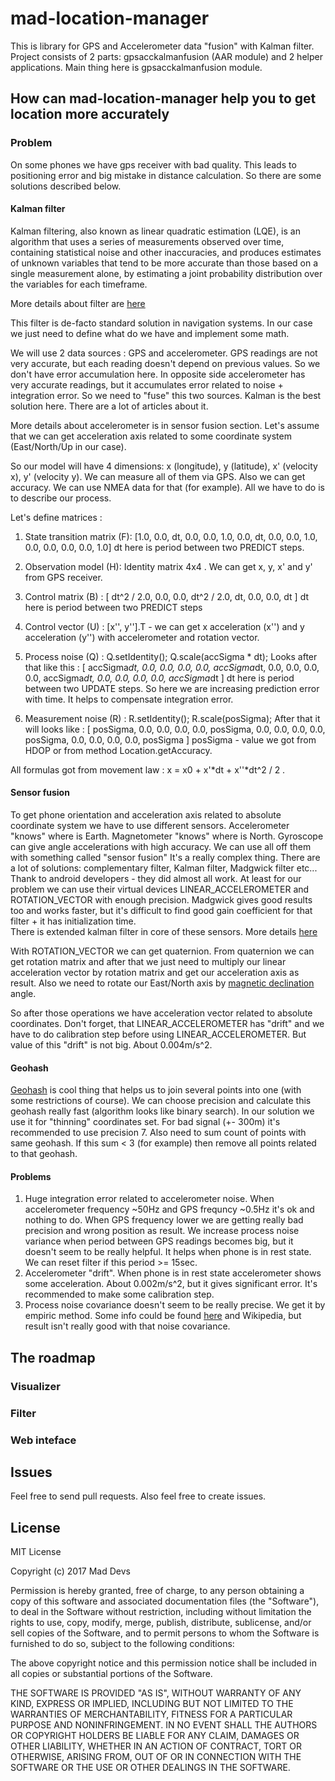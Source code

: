 # mad-location-manager 
This is library for GPS and Accelerometer data "fusion" with Kalman filter. 
Project consists of 2 parts: gpsacckalmanfusion (AAR module) and 2 helper applications. Main thing here is gpsacckalmanfusion module.

## How can mad-location-manager help you to get location more accurately

### Problem
On some phones we have gps receiver with bad quality. This leads to positioning error and big mistake in distance calculation. So there are some solutions described below.

#### Kalman filter

Kalman filtering, also known as linear quadratic estimation (LQE), is an algorithm that uses a series of measurements observed over time, containing statistical noise and other inaccuracies, and produces estimates of unknown variables that tend to be more accurate than those based on a single measurement alone, by estimating a joint probability distribution over the variables for each timeframe. 

More details about filter are [here](https://en.wikipedia.org/wiki/Kalman_filter) 

This filter is de-facto standard solution in navigation systems. In our case we just need to define what do we have and implement some math. 

We will use 2 data sources : GPS and accelerometer. GPS readings are not very accurate, but each reading doesn't depend on previous values. So we don't have error accumulation here. In opposite side accelerometer has very accurate readings, but it accumulates error related to noise + integration error. So we need to "fuse" this two sources. Kalman is the best solution here. There are a lot of articles about it. 

More details about accelerometer is in sensor fusion section. Let's assume that we can get acceleration axis related to some coordinate system (East/North/Up in our case). 

So our model will have 4 dimensions: x (longitude), y (latitude), x' (velocity x), y' (velocity y). We can measure all of them via GPS. Also we can get accuracy. We can use NMEA data for that (for example). All we have to do is to describe our process.

Let's define matrices : 
1. State transition matrix (F):
[1.0, 0.0, dt, 0.0,
 0.0, 1.0, 0.0, dt,
 0.0, 0.0, 1.0, 0.0,
 0.0, 0.0, 0.0, 1.0] 
dt here is period between two PREDICT steps. 

2. Observation model (H): 
Identity matrix 4x4 . We can get x, y, x' and y' from GPS receiver. 

3. Control matrix (B) : 
[ dt^2 / 2.0, 0.0,
  0.0, dt^2 / 2.0,
  dt, 0.0,
  0.0, dt ]
dt here is period between two PREDICT steps

4. Control vector (U) : 
[x'', y''].T - we can get x acceleration (x'') and y acceleration (y'') with accelerometer and rotation vector.

5. Process noise (Q) : 
Q.setIdentity();
Q.scale(accSigma * dt);
Looks after that like this : 
[ accSigma*dt, 0.0, 0.0, 0.0,
  0.0, accSigma*dt, 0.0, 0.0,
  0.0, 0.0, accSigma*dt, 0.0,
  0.0, 0.0, 0.0, accSigma*dt ]
dt here is period between two UPDATE steps. So here we are increasing prediction error with time. It helps to compensate integration error.

6. Measurement noise (R) : 
R.setIdentity();
R.scale(posSigma);
After that it will looks like :
[ posSigma, 0.0, 0.0, 0.0,
  0.0, posSigma, 0.0, 0.0,
  0.0, 0.0, posSigma, 0.0,
  0.0, 0.0, 0.0, posSigma ]
posSigma - value we got from HDOP or from method Location.getAccuracy. 

All formulas got from movement law : x = x0 + x'*dt + x''*dt^2 / 2 . 

#### Sensor fusion
To get phone orientation and acceleration axis related to absolute coordinate system we have to use different sensors. Accelerometer "knows" where is Earth. Magnetometer "knows" where is North. Gyroscope can give angle accelerations with high accuracy. We can use all off them with something called "sensor fusion"
It's a really complex thing. There are a lot of solutions: complementary filter, Kalman filter, Madgwick filter etc... Thank to android developers - they did almost all work. At least for our problem we can use their virtual devices LINEAR_ACCELEROMETER and ROTATION_VECTOR with enough precision. Madgwick gives good results too and works faster, but it's difficult to find good gain coefficient for that filter + it has initialization time.  
There is extended kalman filter in core of these sensors. More details [here](https://android.googlesource.com/platform/frameworks/native/+/master/services/sensorservice/SensorFusion.cpp)

With ROTATION_VECTOR we can get quaternion. From quaternion we can get rotation matrix and after that we just need to multiply our linear acceleration vector by rotation matrix and get our acceleration axis as result. Also we need to rotate our East/North axis by [magnetic declination](https://www.ngdc.noaa.gov/geomag/declination.shtml) angle. 

So after those operations we have acceleration vector related to absolute coordinates. 
Don't forget, that LINEAR_ACCELEROMETER has "drift" and we have to do calibration step before using LINEAR_ACCELEROMETER. But value of this "drift" is not big. About 0.004m/s^2. 

#### Geohash 

[Geohash](https://en.wikipedia.org/wiki/Geohash) is cool thing that helps us to join several points into one (with some restrictions of course). We can choose precision and calculate this geohash really fast (algorithm looks like binary search). In our solution we use it for "thinning" coordinates set. For bad signal (+- 300m) it's recommended to use precision 7. Also need to sum count of points with same geohash. If this sum < 3 (for example) then remove all points related to that geohash.

#### Problems

1. Huge integration error related to accelerometer noise. When accelerometer frequency ~50Hz and GPS frequncy ~0.5Hz it's ok and nothing to do. When GPS frequency lower we are getting really bad precision and wrong position as result. We increase process noise variance when period between GPS readings becomes big, but it doesn't seem to be really helpful. It helps when phone is in rest state. We can reset filter if this period >= 15sec. 
2. Accelerometer "drift". When phone is in rest state accelerometer shows some acceleration. About 0.002m/s^2, but it gives significant error. It's recommended to make some calibration step.
3. Process noise covariance doesn't seem to be really precise. We get it by empiric method. Some info could be found [here](http://campar.in.tum.de/Chair/KalmanFilter) and Wikipedia, but result isn't really good with that noise covariance. 

## The roadmap
### Visualizer 
### Filter 
### Web inteface

## Issues

Feel free to send pull requests. Also feel free to create issues.

## License

MIT License

Copyright (c) 2017 Mad Devs

Permission is hereby granted, free of charge, to any person obtaining a copy of this software and associated documentation files (the "Software"), to deal in the Software without restriction, including without limitation the rights to use, copy, modify, merge, publish, distribute, sublicense, and/or sell copies of the Software, and to permit persons to whom the Software is furnished to do so, subject to the following conditions:

The above copyright notice and this permission notice shall be included in all copies or substantial portions of the Software.

THE SOFTWARE IS PROVIDED "AS IS", WITHOUT WARRANTY OF ANY KIND, EXPRESS OR IMPLIED, INCLUDING BUT NOT LIMITED TO THE WARRANTIES OF MERCHANTABILITY, FITNESS FOR A PARTICULAR PURPOSE AND NONINFRINGEMENT. IN NO EVENT SHALL THE AUTHORS OR COPYRIGHT HOLDERS BE LIABLE FOR ANY CLAIM, DAMAGES OR OTHER LIABILITY, WHETHER IN AN ACTION OF CONTRACT, TORT OR OTHERWISE, ARISING FROM, OUT OF OR IN CONNECTION WITH THE SOFTWARE OR THE USE OR OTHER DEALINGS IN THE SOFTWARE.
